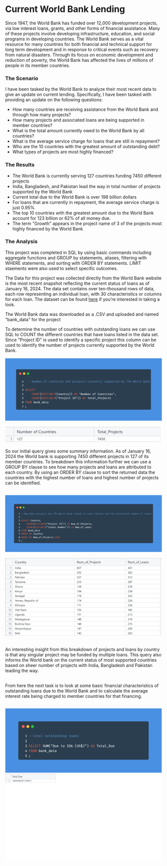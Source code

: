 # Current World Bank Lending

Since 1947, the World Bank has funded over 12,000 development projects, via low interest loans, grants, and other forms of financial assistance. Many of these projects involve developing infrastructure, education, and social programs in developing countries. The World Bank serves as a vital resource for many countries for both financial and technical support for long term development and in response to critical events such as recovery from natural disasters. Through its focus on economic development and reduction of poverty, the World Bank has affected the lives of millions of people in its member countries. 

### The Scenario

I have been tasked by the World Bank to analyze their most recent data to give an update on current lending. Specifically, I have been tasked with providing an update on the following questions:
 
- How many countries are receiving assistance from the World Bank and through how many projects?
- How many projects and associated loans are being supported in member countries? 
- What is the total amount currently owed to the World Bank by all countries?
- What is the average service charge for loans that are still in repayment?
- Who are the 10 countries with the greatest amount of outstanding debt?
- What types of projects are most highly financed?

### The Results

- The World Bank is currently serving 127 countries funding 7450 different projects
- India, Bangladesh, and Pakistan lead the way in total number of projects supported by the World Bank
- Current total due to the World Bank is over 198 billion dollars
- For loans that are currently in repayment, the average service charge is just 0.95%
- The top 10 countries with the greatest amount due to the World Bank account for 123 billion or 62% of all money due.
- The term "Growth" appears in the project name of 3 of the projects most highly financed by the World Bank

### The Analysis

This project was completed in SQL by using basic commands including aggregate functions and GROUP by statements, aliases, filtering with WHERE statements, and sorting with ORDER BY statements. LIMIT staements were also used to select specific outcomes.

The Data for this project was collected directly from the World Bank website is the most recent snapshot reflecting the current status of loans as of January 16, 2024. The data set contains over ten-thousand rows of data, each row representing an individual loan, with 30 characteristics or columns for each loan.  The dataset can be found [here](https://finances.worldbank.org/Loans-and-Credits/IDA-Statement-of-Credits-and-Grants-Latest-Availab/ebmi-69yj/about_data) if you’re interested in taking a look. 

The World Bank data was downloaded as a .CSV and uploaded and named "bank_data" for the project

To determine the number of countries with outstanding loans we can use SQL to COUNT the different countries that have loans listed in the data set. Since "Project ID" is used to identify a specific project this column can be used to identify the number of projects currently supported by the World Bank. 
<br/><br/>
<img src="images/SQL Project Query 1.png?raw=true"/>
<br/><br/>
<img src="images/SQL Project Result 1.png?raw=true"/>
<br/><br/>
So our initial query gives some summary information. As of January 16, 2024 the World bank is supporting 7450 different projects in 127 of its member countries. To breakdown this information further we can use a GROUP BY clause to see how many projects and loans are attributed to each country. By using an ORDER BY clause to sort the returned data the countries with the highest number of loans and highest number of projects can be identified.
<br/><br/>

<img src="images/SQL Project Query 2.png?raw=true"/>
<br/><br/>
<img src="images/SQL Project Result 2.png?raw=true"/>
<br/><br/>

An interesting insight from this breakdown of projects and loans by country is that any singular project may be funded by multiple loans. This query also informs the World bank on the current status of most supported countries based on sheer number of projects with India, Bangladesh and Pakistan leading the way.
<br/><br/>

From here the next task is to look at some basic financial characteristics of outstanding loans due to the World Bank and to calculate the average interest rate being charged to member countries for that financing. 
<br/><br/>

<img src="images/SQL Project Query 3.png?raw=true"/>
<img src="images/SQL Project Result 3.png?raw=true"/>





